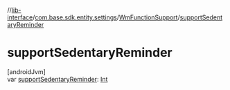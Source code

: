 //[lib-interface](../../../index.md)/[com.base.sdk.entity.settings](../index.md)/[WmFunctionSupport](index.md)/[supportSedentaryReminder](support-sedentary-reminder.md)

# supportSedentaryReminder

[androidJvm]\
var [supportSedentaryReminder](support-sedentary-reminder.md): [Int](https://kotlinlang.org/api/latest/jvm/stdlib/kotlin/-int/index.html)
